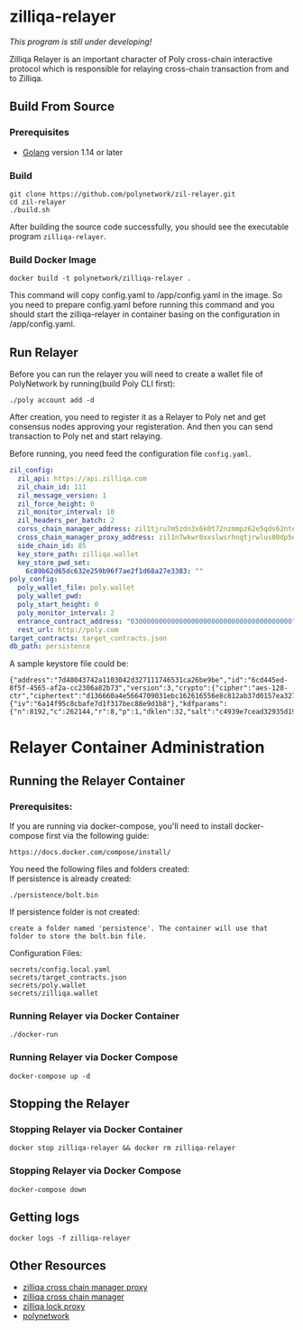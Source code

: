 # zilliqa-relayer

*This program is still under developing!*

Zilliqa Relayer is an important character of Poly cross-chain interactive protocol which is responsible for relaying cross-chain transaction from and to Zilliqa.

## Build From Source

### Prerequisites

- [Golang](https://golang.org/doc/install) version 1.14 or later

### Build

```shell
git clone https://github.com/polynetwork/zil-relayer.git
cd zil-relayer
./build.sh
```

After building the source code successfully,  you should see the executable program `zilliqa-relayer`.

### Build Docker Image

```
docker build -t polynetwork/zilliqa-relayer .
```

This command will copy config.yaml to /app/config.yaml in the image. So you need to prepare config.yaml before running this command and you should start the zilliqa-relayer in container basing on the configuration in /app/config.yaml.


## Run Relayer
Before you can run the relayer you will need to create a wallet file of PolyNetwork by running(build Poly CLI first):

```shell
./poly account add -d
```

After creation, you need to register it as a Relayer to Poly net and get consensus nodes approving your registeration. And then you can send transaction to Poly net and start relaying.

Before running, you need feed the configuration file `config.yaml`.

```yaml
zil_config:
  zil_api: https://api.zilliqa.com
  zil_chain_id: 111
  zil_message_version: 1
  zil_force_height: 0
  zil_monitor_interval: 10
  zil_headers_per_batch: 2
  corss_chain_manager_address: zil1tjru7m5zdn3x6k0t72nzmmpz62e5qds62nte9t
  cross_chain_manager_proxy_address: zil1n7wkwr0xxslwsrhnqtjrwlus80dp5ncnlpaw93
  side_chain_id: 85
  key_store_path: zilliqa.wallet
  key_store_pwd_set:
    6c89b62d65dc632e259b96f7ae2f1d68a27e3383: ""
poly_config:
  poly_wallet_file: poly.wallet
  poly_wallet_pwd:
  poly_start_height: 0
  poly_monitor_interval: 2
  entrance_contract_address: "0300000000000000000000000000000000000000"
  rest_url: http://poly.com
target_contracts: target_contracts.json
db_path: persistence
```

A sample keystore file could be:

```text
{"address":"7d48043742a1103042d327111746531ca26be9be","id":"6cd445ed-8f5f-4565-af2a-cc2306a82b73","version":3,"crypto":{"cipher":"aes-128-ctr","ciphertext":"d136660a4e5664709031ebc162616556e8c812ab37d0157ea3276aa08d0a6c2d","kdf":"pbkdf2","mac":"b30dd459f1fd9d99c0b2f3452ccd2bf11414ad92d32ac70d1d7b52f17281b4e5","cipherparams":{"iv":"6a14f95c8cbafe7d1f317bec88e9d1b8"},"kdfparams":{"n":8192,"c":262144,"r":8,"p":1,"dklen":32,"salt":"c4939e7cead32935d1972a2cd06d249dd501181e6ad2d1872fa0eb397d7fea20"}}}
```
# Relayer Container Administration
## Running the Relayer Container 
### Prerequisites:
If you are running via docker-compose, you'll need to install docker-compose first via the following guide:
```
https://docs.docker.com/compose/install/
```

You need the following files and folders created: <br />
If persistence is already created:
```
./persistence/bolt.bin
```
If persistence folder is not created:
```
create a folder named 'persistence'. The container will use that folder to store the bolt.bin file.
```
Configuration Files:
```
secrets/config.local.yaml
secrets/target_contracts.json
secrets/poly.wallet
secrets/zilliqa.wallet
```
### Running Relayer via Docker Container
```
./docker-run
```

### Running Relayer via Docker Compose
```
docker-compose up -d
```
## Stopping the Relayer
### Stopping Relayer via Docker Container
```
docker stop zilliqa-relayer && docker rm zilliqa-relayer
```
### Stopping Relayer via Docker Compose
```
docker-compose down
```
## Getting logs
```
docker logs -f zilliqa-relayer
```


## Other Resources

- [zilliqa cross chain manager proxy](https://github.com/Zilliqa/zilliqa-contracts/blob/main/contracts/ZilCrossChainManagerProxy.scilla)
- [zilliqa cross chain manager](https://github.com/Zilliqa/zilliqa-contracts/blob/main/contracts/ZilCrossChainManager.scilla)
- [zilliqa lock proxy](https://github.com/Zilliqa/zilliqa-contracts/blob/main/contracts/LockProxy.scilla)
- [polynetwork](https://github.com/polynetwork/poly)





